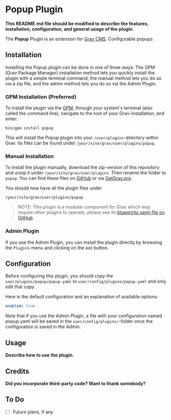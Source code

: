 # Popup Plugin

**This README.md file should be modified to describe the features, installation, configuration, and general usage of the plugin.**

The **Popup** Plugin is an extension for [Grav CMS](http://github.com/getgrav/grav). Configurable popups

## Installation

Installing the Popup plugin can be done in one of three ways: The GPM (Grav Package Manager) installation method lets you quickly install the plugin with a simple terminal command, the manual method lets you do so via a zip file, and the admin method lets you do so via the Admin Plugin.

### GPM Installation (Preferred)

To install the plugin via the [GPM](http://learn.getgrav.org/advanced/grav-gpm), through your system's terminal (also called the command line), navigate to the root of your Grav-installation, and enter:

    bin/gpm install popup

This will install the Popup plugin into your `/user/plugins`-directory within Grav. Its files can be found under `/your/site/grav/user/plugins/popup`.

### Manual Installation

To install the plugin manually, download the zip-version of this repository and unzip it under `/your/site/grav/user/plugins`. Then rename the folder to `popup`. You can find these files on [GitHub](https://github.com/a-pacheco-di-santi/grav-plugin-popup) or via [GetGrav.org](http://getgrav.org/downloads/plugins#extras).

You should now have all the plugin files under

    /your/site/grav/user/plugins/popup
	
> NOTE: This plugin is a modular component for Grav which may require other plugins to operate, please see its [blueprints.yaml-file on GitHub](https://github.com/a-pacheco-di-santi/grav-plugin-popup/blob/master/blueprints.yaml).

### Admin Plugin

If you use the Admin Plugin, you can install the plugin directly by browsing the `Plugins`-menu and clicking on the `Add` button.

## Configuration

Before configuring this plugin, you should copy the `user/plugins/popup/popup.yaml` to `user/config/plugins/popup.yaml` and only edit that copy.

Here is the default configuration and an explanation of available options:

```yaml
enabled: true
```

Note that if you use the Admin Plugin, a file with your configuration named popup.yaml will be saved in the `user/config/plugins/`-folder once the configuration is saved in the Admin.

## Usage

**Describe how to use the plugin.**

## Credits

**Did you incorporate third-party code? Want to thank somebody?**

## To Do

- [ ] Future plans, if any

